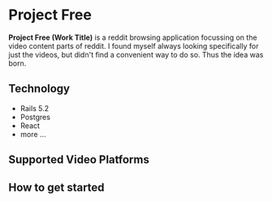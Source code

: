 # Project Free

**Project Free (Work Title)** is a reddit browsing application focussing on the video content parts of reddit. I found myself always looking specifically for just the videos, but didn't find a convenient way to do so. Thus the idea was born.

## Technology

 - Rails 5.2
 - Postgres
 - React
 - more ...
 
## Supported Video Platforms
## How to get started
